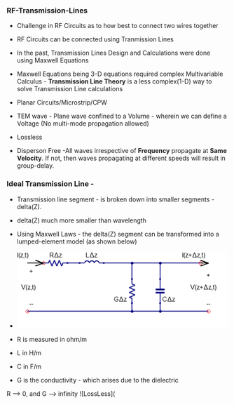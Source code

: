 ### RF-Transmission-Lines
* Challenge in RF Circuits as to how best to connect two wires together
* RF Circuits can be connected using Tranmission Lines
* In the past, Transmission Lines Design and Calculations were done using Maxwell Equations
* Maxwell Equations being 3-D equations required complex Multivariable Calculus -
**Transmission Line Theory** is a less complex(1-D) way to solve Transmission Line calculations
* Planar Circuits/Microstrip/CPW

* TEM wave - Plane wave confined to a Volume - wherein we can define a Voltage (No multi-mode propagation allowed)
* Lossless 
* Disperson Free -All waves irrespective of **Frequency** propagate at **Same Velocity**. If not, then waves propagating at different speeds will result in group-delay.



### Ideal Transmission Line -
* Transmission line segment - is broken down into smaller segments - delta(Z).
* delta(Z) much more smaller than wavelength
* Using Maxwell Laws - the delta(Z) segment can be transformed into a lumped-element model (as shown below)

* ![Transmission Line](https://github.com/sgmasvn/RF-Transmission-Lines/blob/main/Transmission.png)
* R  is measured in ohm/m
* L  in H/m
* C  in F/m
* G is the conductivity - which arises due to the dielectric

R --> 0, and G --> infinity
![LossLess](
